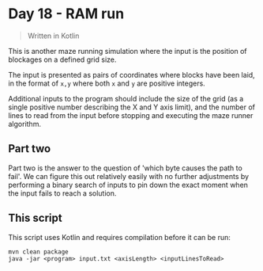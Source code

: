 # Day 18 - RAM run

> Written in Kotlin

This is another maze running simulation where the input is the position of blockages on a defined
grid size.

The input is presented as pairs of coordinates where blocks have been laid, in the format of `x,y`
where both `x` and `y` are positive integers.

Additional inputs to the program should include the size of the grid (as a single positive number
describing the X and Y axis limit), and the number of lines to read from the input before stopping
and executing the maze runner algorithm.

## Part two

Part two is the answer to the question of 'which byte causes the path to fail'. We can figure this
out relatively easily with no further adjustments by performing a binary search of inputs to pin
down the exact moment when the input fails to reach a solution.

## This script

This script uses Kotlin and requires compilation before it can be run:

```shell
mvn clean package
java -jar <program> input.txt <axisLength> <inputLinesToRead>
```
